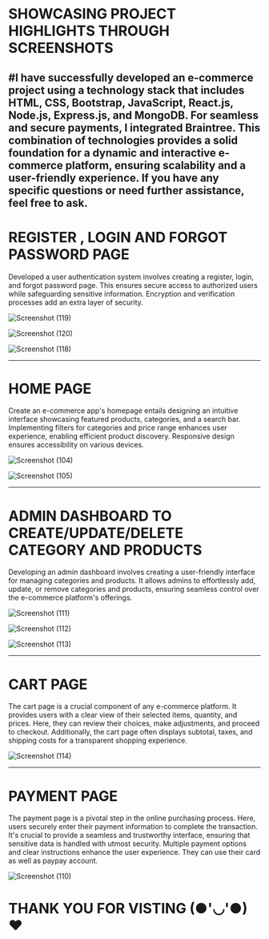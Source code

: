 # SHOWCASING PROJECT HIGHLIGHTS THROUGH SCREENSHOTS

#I have successfully developed an e-commerce project using a technology stack that includes HTML, CSS, Bootstrap, JavaScript, React.js, Node.js, Express.js, and MongoDB. For seamless and secure payments, I integrated Braintree. This combination of technologies provides a solid foundation for a dynamic and interactive e-commerce platform, ensuring scalability and a user-friendly experience.
If you have any specific questions or need further assistance, feel free to ask.
---

# REGISTER , LOGIN AND FORGOT PASSWORD PAGE 

Developed a user authentication system involves creating a register, login, and forgot password page.
This ensures secure access to authorized users while safeguarding sensitive information.
Encryption and verification processes add an extra layer of security.

![Screenshot (119)](https://github.com/farmanmohd124/E-commerce-web-app/assets/132144785/f8edacbf-df58-4dd6-af2e-0eb14e541cf1)

![Screenshot (120)](https://github.com/farmanmohd124/E-commerce-web-app/assets/132144785/4b83d6df-05ee-4c27-b59f-c98d56695a94)

![Screenshot (118)](https://github.com/farmanmohd124/E-commerce-web-app/assets/132144785/05bbcea6-ae5b-46d3-85e4-a41a093b9dbd)

---

# HOME PAGE

Create an e-commerce app's homepage entails designing an intuitive interface showcasing featured products, categories, and a search bar.
Implementing filters for categories and price range enhances user experience, enabling efficient product discovery. 
Responsive design ensures accessibility on various devices.

![Screenshot (104)](https://github.com/farmanmohd124/E-commerce-web-app/assets/132144785/6190a376-d85d-4611-b8ed-8d9472d28151)

![Screenshot (105)](https://github.com/farmanmohd124/E-commerce-web-app/assets/132144785/5882f4de-0bf9-4038-8b99-dda0954919a5)

---

# ADMIN DASHBOARD TO CREATE/UPDATE/DELETE CATEGORY AND PRODUCTS

Developing an admin dashboard involves creating a user-friendly interface for managing categories and products.
It allows admins to effortlessly add, update, or remove categories and products, ensuring seamless control over the e-commerce platform's offerings.

![Screenshot (111)](https://github.com/farmanmohd124/E-commerce-web-app/assets/132144785/3fa30d21-d59b-41c9-84a6-d4f6984b11e8)

![Screenshot (112)](https://github.com/farmanmohd124/E-commerce-web-app/assets/132144785/1579f1c3-e043-4835-9378-38e1ca6f7b6e)

![Screenshot (113)](https://github.com/farmanmohd124/E-commerce-web-app/assets/132144785/500d4a4f-970a-4177-8e72-ae343af77145)

---

# CART PAGE 

The cart page is a crucial component of any e-commerce platform. It provides users with a clear view of their selected items, quantity, and prices.
Here, they can review their choices, make adjustments, and proceed to checkout. Additionally, the cart page often displays subtotal, taxes, and shipping costs for a transparent shopping experience.

![Screenshot (114)](https://github.com/farmanmohd124/E-commerce-web-app/assets/132144785/98d0c731-0105-442e-ab00-7a75b192ebb8)

---

# PAYMENT PAGE 

The payment page is a pivotal step in the online purchasing process. Here, users securely enter their payment information to complete the transaction.
It's crucial to provide a seamless and trustworthy interface, ensuring that sensitive data is handled with utmost security.
Multiple payment options and clear instructions enhance the user experience.
They can use their card as well as paypay account.

![Screenshot (110)](https://github.com/farmanmohd124/E-commerce-web-app/assets/132144785/24e99bee-4a59-4c9c-be77-e48bdd4b3db8)


#                                                                                             THANK YOU FOR VISTING (●'◡'●)❤️
